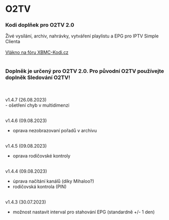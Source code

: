 <h1>O2TV</h1>
<p>
<h3>Kodi doplňek pro O2TV 2.0</h3>
<p>
Živé vysílání, archiv, nahrávky, vytváření playlistu a EPG pro IPTV Simple Clienta<br><br>
<a href="https://www.xbmc-kodi.cz/prispevek-o2tv">Vlákno na fóru XBMC-Kodi.cz</a><br><br>
<h3>Doplněk je určený pro O2TV 2.0. Pro původní O2TV používejte doplněk Sledování O2TV!</h3><br><br>
v1.4.7 (26.08.2023)<br>
- ošetření chyb v multidimenzi<br><br>

v1.4.6 (09.08.2023)<br>
- oprava nezobrazovaní pořadů v archivu<br><br>

v1.4.5 (09.08.2023)<br>
- oprava rodičovské kontroly<br><br>

v1.4.4 (09.08.2023)<br>
- úprava načítání kanálů (díky Mihaloo?)<br>
- rodičovská kontrola (PIN)<br><br>

v1.4.3 (30.07.2023)<br>
- možnost nastavit interval pro stahování EPG (standardně +/- 1 den)<br><br>
</p>
